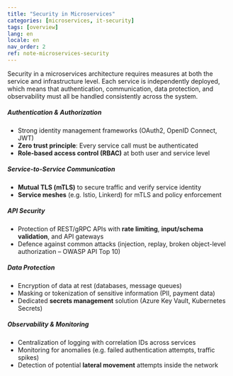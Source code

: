 ```yaml
---
title: "Security in Microservices"
categories: [microservices, it-security]
tags: [overview]
lang: en
locale: en
nav_order: 2
ref: note-microservices-security
---
```

Security in a microservices architecture requires measures at both the service and infrastructure level. Each service is independently deployed, which means that authentication, communication, data protection, and observability must all be handled consistently across the system.

##### Authentication & Authorization
- Strong identity management frameworks (OAuth2, OpenID Connect, JWT)  
- **Zero trust principle**: Every service call must be authenticated  
- **Role-based access control (RBAC)** at both user and service level  

##### Service-to-Service Communication
- **Mutual TLS (mTLS)** to secure traffic and verify service identity  
- **Service meshes** (e.g. Istio, Linkerd) for mTLS and policy enforcement  

##### API Security
- Protection of REST/gRPC APIs with **rate limiting**, **input/schema validation**, and API gateways  
- Defence against common attacks (injection, replay, broken object-level authorization – OWASP API Top 10)  

##### Data Protection
- Encryption of data at rest (databases, message queues)  
- Masking or tokenization of sensitive information (PII, payment data)  
- Dedicated **secrets management** solution (Azure Key Vault, Kubernetes Secrets)  

##### Observability & Monitoring
- Centralization of logging with correlation IDs across services  
- Monitoring for anomalies (e.g. failed authentication attempts, traffic spikes)  
- Detection of potential **lateral movement** attempts inside the network  